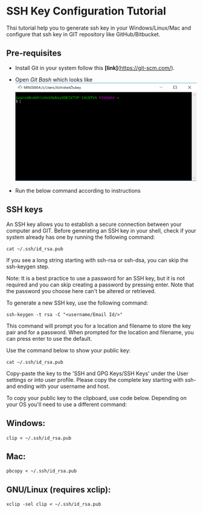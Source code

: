 # SSH Key Configuration Tutorial

Thsi tutorial help you to generate ssh key in your Windows/Linux/Mac and configure that ssh key in GIT repository like GitHub/Bitbucket.

## **Pre-requisites**

* Install Git in your system follow this **[link]**(https://git-scm.com/).
* Open *Git Bash* which looks like 
	![Git Bash](https://github.com/abhishekkdubey/GIT_Tutorial/blob/master/git_bash.PNG)

* Run the below command according to instructions


## **SSH keys**

An SSH key allows you to establish a secure connection between your computer and GIT. Before generating an SSH key in your shell, check if your system already has one by running the following command:

```
cat ~/.ssh/id_rsa.pub
```


If you see a long string starting with ssh-rsa or ssh-dsa, you can skip the ssh-keygen step.

Note: It is a best practice to use a password for an SSH key, but it is not required and you can skip creating a password by pressing enter. Note that the password you choose here can't be altered or retrieved.

To generate a new SSH key, use the following command:

```
ssh-keygen -t rsa -C "<username/Email Id/>"
```

This command will prompt you for a location and filename to store the key pair and for a password. When prompted for the location and filename, you can press enter to use the default.

Use the command below to show your public key:

```
cat ~/.ssh/id_rsa.pub
```

Copy-paste the key to the 'SSH and GPG Keys/SSH Keys' under the User settings or into user profile. Please copy the complete key starting with ssh- and ending with your username and host.

To copy your public key to the clipboard, use code below. Depending on your OS you'll need to use a different command:

## **Windows:**

```
clip < ~/.ssh/id_rsa.pub
```

## **Mac:**

```
pbcopy < ~/.ssh/id_rsa.pub
```

## **GNU/Linux (requires xclip):**

```
xclip -sel clip < ~/.ssh/id_rsa.pub
```

